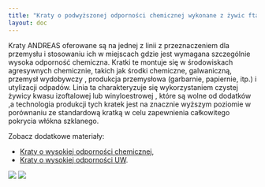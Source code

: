 ```yaml
---
title: "Kraty o podwyższonej odporności chemicznej wykonane z żywic ftalowych i winylowych"
layout: doc
---
```


Kraty ANDREAS oferowane są na jednej z linii  z przeznaczeniem dla przemysłu i stosowaniu ich w miejscach gdzie jest wymagana szczególnie wysoka odporność chemiczna. Kratki te montuje się w  środowiskach agresywnych chemicznie, takich jak środki chemiczne, galwaniczną, przemysł wydobywczy , produkcja przemysłowa (garbarnie, papiernie, itp.) i utylizacji odpadów. Linia ta charakteryzuje się wykorzystaniem czystej żywicy kwasu izoftalowej  lub winyloestrowej , które są  wolne od dodatków ,a technologia produkcji tych kratek jest na znacznie wyższym poziomie   w porównaniu ze standardową kratką w celu zapewnienia całkowitego pokrycia włókna szklanego.

Zobacz dodatkowe materiały:

* [Kraty o wysokiej odporności chemicznej](https://s3-eu-west-1.amazonaws.com/andreas-biz-pl/documents/kraty.wysoka.odpornosc.docx),
* [Kraty o wysokiej odporności UW](https://s3-eu-west-1.amazonaws.com/andreas-biz-pl/documents/kraty.odpornosc.uv.docx).

<img src="https://andreas-biz-pl.s3-eu-west-1.amazonaws.com/images/mm_photos/resistance1.jpg" />
<img src="https://andreas-biz-pl.s3-eu-west-1.amazonaws.com/images/mm_photos/resistance2.jpg" />
